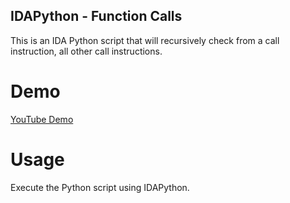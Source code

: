 ## IDAPython - Function Calls

This is an IDA Python script that will recursively check from a call instruction, all other call instructions.

# Demo

[YouTube Demo](http://www.youtube.com/watch?v=eo4gPq7H1iM)

# Usage

Execute the Python script using IDAPython.